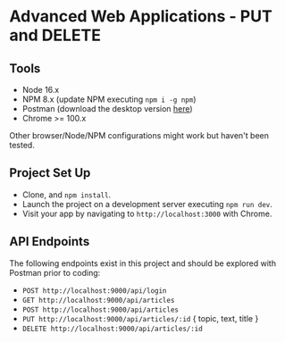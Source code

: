 # Advanced Web Applications - PUT and DELETE

## Tools

- Node 16.x
- NPM 8.x (update NPM executing `npm i -g npm`)
- Postman (download the desktop version [here](https://www.postman.com/downloads/))
- Chrome >= 100.x

Other browser/Node/NPM configurations might work but haven't been tested.

## Project Set Up

- Clone, and `npm install`.
- Launch the project on a development server executing `npm run dev`.
- Visit your app by navigating to `http://localhost:3000` with Chrome.

## API Endpoints

The following endpoints exist in this project and should be explored with Postman prior to coding:

- `POST http://localhost:9000/api/login`
- `GET http://localhost:9000/api/articles`
- `POST http://localhost:9000/api/articles`
- `PUT http://localhost:9000/api/articles/:id`  { topic, text, title }
- `DELETE http://localhost:9000/api/articles/:id`
